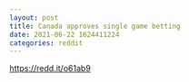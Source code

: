 ```yaml
--- 
layout: post 
title: Canada approves single game betting 
date: 2021-06-22 1624411224 
categories: reddit 
--- 
```

https://redd.it/o61ab9